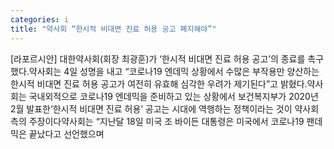 ```yaml
---
categories: i
title: "약사회 “한시적 비대면 진료 허용 공고 폐지해야”"
---
```

[라포르시안] 대한약사회(회장 최광훈)가 ‘한시적 비대면 진료 허용 공고’의 종료를 촉구했다.약사회는 4일 성명을 내고 “코로나19 엔데믹 상황에서 수많은 부작용만 양산하는 한시적 비대면 진료 허용 공고가 여전히 유효해 심각한 우려가 제기된다”고 밝혔다.약사회는 국내외적으로 코로나19 엔데믹을 준비하고 있는 상황에서 보건복지부가 2020년 2월 발표한‘한시적 비대면 진료 허용’ 공고는 시대에 역행하는 정책이라는 것이 약사회 측의 주장이다약사회는 “지난달 18일 미국 조 바이든 대통령은 미국에서 코로나19 팬데믹은 끝났다고 선언했으며